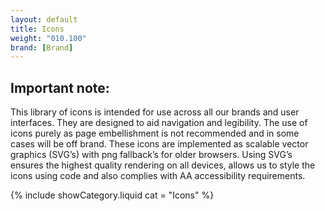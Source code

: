 ```yaml
---
layout: default
title: Icons
weight: "010.100"
brand: [Brand]
---
```


<div class="row">
	<div class="col-sm-5">
		<h2 class="category-headline">Important note:</h2>
	</div>
	<div class="col-sm-7 category-head">
		This library of icons is intended for use across all our brands and user interfaces. They are designed to aid navigation and legibility. The use of icons
		purely as page embellishment is not recommended and in some cases will be off brand.
		These icons are implemented as scalable vector graphics (SVG&rsquo;s) with png fallback’s for older browsers. Using SVG’s ensures the highest quality rendering on
		all devices, allows us to style the icons using code and also complies with AA accessibility requirements.
	</div>
</div>

{% include showCategory.liquid  cat = "Icons" %}